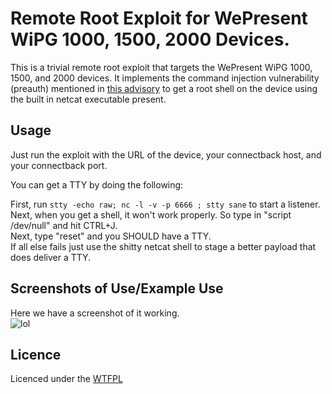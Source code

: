 # Remote Root Exploit for WePresent WiPG 1000, 1500, 2000 Devices.
This is a trivial remote root exploit that targets the WePresent WiPG 1000, 1500, and 2000 devices. It implements the command injection vulnerability (preauth) mentioned in [this advisory](https://www.redguard.ch/advisories/wepresent-wipg1000.txt) to get a root shell on the device using the built in netcat executable present.

## Usage
Just run the exploit with the URL of the device, your connectback host, and your connectback port.

You can get a TTY by doing the following:

First, run `stty -echo raw; nc -l -v -p 6666 ; stty sane` to start a listener.  
Next, when you get a shell, it won't work properly. So type in "script /dev/null" and hit CTRL+J.  
Next, type "reset" and you SHOULD have a TTY.  
If all else fails just use the shitty netcat shell to stage a better payload that does deliver a TTY.

## Screenshots of Use/Example Use
Here we have a screenshot of it working.  
![lol](https://raw.githubusercontent.com/XiphosResearch/exploits/master/wipgpwn/sanitizedexploit.png)

## Licence
Licenced under the [WTFPL][wtfpl]

[wtfpl]: http://www.wtfpl.net/
